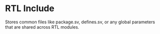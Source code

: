 # **RTL Include**

Stores common files like package.sv, defines.sv, or any global parameters that are shared across RTL modules.
